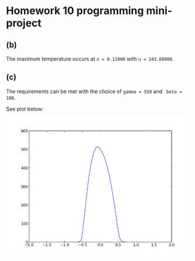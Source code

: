 # Homework 10 programming mini-project

## (b)

The maximum temperature occurs at `x = 0.12000` with `u = 243.60000`.

## (c)

The requirements can be met with the choice of `gamma = 550` and ` beta = 100`.

See plot below:

![u vs x](plot.png)
